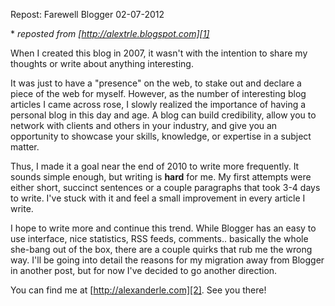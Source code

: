 Repost: Farewell Blogger
02-07-2012

\* *reposted from [http://alextrle.blogspot.com][1]*

When I created this blog in 2007, it wasn't with the intention to share my thoughts or write about anything interesting.

It was just to have a "presence" on the web, to stake out and declare a piece of the web for myself. However, as the number of interesting blog articles I came across rose, I slowly realized the importance of having a personal blog in this day and age. A blog can build credibility, allow you to network with clients and others in your industry, and give you an opportunity to showcase your skills, knowledge, or expertise in a subject matter.

Thus, I made it a goal near the end of 2010 to write more frequently. It sounds simple enough, but writing is **hard** for me. My first attempts were either short, succinct sentences or a couple paragraphs that took 3-4 days to write. I've stuck with it and feel a small improvement in every article I write.

I hope to write more and continue this trend. While Blogger has an easy to use interface, nice statistics, RSS feeds, comments.. basically the whole she-bang out of the box, there are a couple quirks that rub me the wrong way. I'll be going into detail the reasons for my migration away from Blogger in another post, but for now I've decided to go another direction.

You can find me at [http://alexanderle.com][2]. See you there!

[1]: http://alextrle.blogspot.com
[2]: http://alexanderle.com

